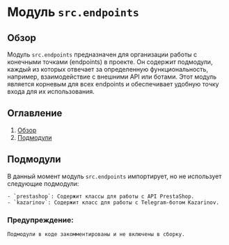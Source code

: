 # Модуль `src.endpoints`

## Обзор

Модуль `src.endpoints` предназначен для организации работы с конечными точками (endpoints) в проекте. Он содержит подмодули, каждый из которых отвечает за определенную функциональность, например, взаимодействие с внешними API или ботами. Этот модуль является корневым для всех endpoints и обеспечивает удобную точку входа для их использования.

## Оглавление

1. [Обзор](#обзор)
2. [Подмодули](#подмодули)

## Подмодули

В данный момент модуль `src.endpoints` импортирует, но не использует следующие подмодули:
   
    - `prestashop`: Содержит классы для работы с API PrestaShop.
    - `kazarinov`: Содержит класс для работы с Telegram-ботом Kazarinov.

### Предупреждение:
    Подмодули в коде закомментированы и не включены в сборку.